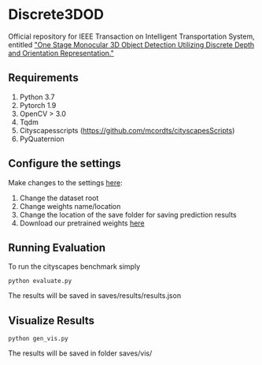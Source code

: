 # Discrete3DOD

Official repository for IEEE Transaction on Intelligent Transportation System, entitled ["One Stage Monocular 3D Object Detection Utilizing Discrete Depth and Orientation Representation."](https://ieeexplore.ieee.org/abstract/document/9780191)

## Requirements
1. Python 3.7
2. Pytorch 1.9
3. OpenCV > 3.0
4. Tqdm
5. Cityscapesscripts (https://github.com/mcordts/cityscapesScripts)
6. PyQuaternion

## Configure the settings
Make changes to the settings [here](cfg/settings.py):
1. Change the dataset root
2. Change weights name/location
3. Change the location of the save folder for saving prediction results
4. Download our pretrained weights [here](https://drive.google.com/file/d/1daQsTJXrEGrW7ckDk6UmYc-2lTZgQ0Gr/view?usp=sharing)

## Running Evaluation
To run the cityscapes benchmark simply 
```
python evaluate.py
```
The results will be saved in saves/results/results.json

## Visualize Results
```
python gen_vis.py
```
The results will be saved in folder saves/vis/
